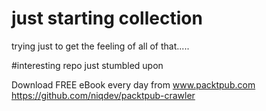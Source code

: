 # just starting collection
trying just to get the feeling of all of that.....

#interesting repo just stumbled upon

Download FREE eBook every day from www.packtpub.com
https://github.com/niqdev/packtpub-crawler



